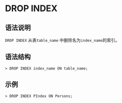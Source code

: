 # **DROP INDEX**

## **语法说明**

`DROP INDEX` 从表`table_name` 中删除名为`index_name`的索引。

## **语法结构**

```
> DROP INDEX index_name ON table_name; 
```

## **示例**

```
> DROP INDEX PIndex ON Persons;

```